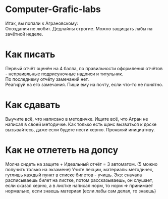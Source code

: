 # Computer-Grafic-labs
Итак, вы попали к Аграновскому:  
Опоздания не любит. Дедлайны строгие. Можно защищать лабы на зачётной неделе.
# Как писать
Первый отчёт оценён на 4 балла, по правильности оформления отчётов - непраивльные подрисуночные надписи и титульник.  
По последнему отчёту замечаний нет.  
Реагируй на его замечания. Пиши ему на почту, если что-то не понятно.
# Как сдавать
Выучите всё, что написано в методичке. Ищите всё, что Агран не написал в своей методичке. Как только есть щанс вызваться к доске вызывайтесь, даже если будете нести херню. Проявляй инициативу.  
# Как не отлететь на допсу
Молча сидеть на защите + Идеальный отчёт = 3 автоматом. (5 можно получить только на экзамене)
Учите лекции, материалы методичек, гуглишь каждый пункт в списке билетов - учишь.
Экз: сначала расписываешь билет на листке, потом рассказываешь, он слушает, если сказал херню, а в листке написал норм, то норм => принимает нормально, если знаешь материал (если лабы сам делал, то знаешь)  
